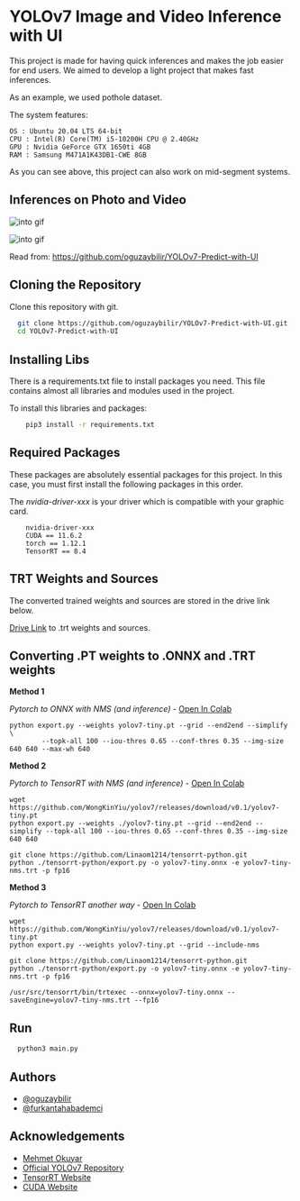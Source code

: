 # YOLOv7 Image and Video Inference with UI

This project is made for having quick inferences and makes the job easier for end users.
We aimed to develop a light project that makes fast inferences.

As an example, we used pothole dataset. 

The system features:

    OS : Ubuntu 20.04 LTS 64-bit 
    CPU : Intel(R) Core(TM) i5-10200H CPU @ 2.40GHz
    GPU : Nvidia GeForce GTX 1650ti 4GB
    RAM : Samsung M471A1K43DB1-CWE 8GB

As you can see above, this project can also work on mid-segment systems.

## Inferences on Photo and Video

![into gif](https://github.com/oguzaybilir/YOLOv7-Predict-with-UI/blob/main/gif/fotograf.gif)

![into gif](https://github.com/oguzaybilir/YOLOv7-Predict-with-UI/blob/main/gif/video.gif)

Read from:
https://github.com/oguzaybilir/YOLOv7-Predict-with-UI

## Cloning the Repository

Clone this repository with git.

```bash
  git clone https://github.com/oguzaybilir/YOLOv7-Predict-with-UI.git
  cd YOLOv7-Predict-with-UI
```
## Installing Libs

There is a requirements.txt file to install packages you need. This file contains almost all libraries and modules used in the project.

To install this libraries and packages:

```bash
    pip3 install -r requirements.txt
```
## Required Packages

These packages are absolutely essential packages for this project. In this case, you must first install the following packages in this order.

The *nvidia-driver-xxx* is your driver which is compatible with your graphic card.

        nvidia-driver-xxx
        CUDA == 11.6.2
        torch == 1.12.1
        TensorRT == 8.4
        
        

## TRT Weights and Sources

The converted trained weights and sources are stored in the drive link below.

[Drive Link](https://drive.google.com/drive/folders/15hrCM2OF30o5S4bpa5fD8nrVFm4aDjht?usp=sharing) to .trt weights and sources.


## Converting .PT weights to .ONNX and .TRT weights

**Method 1**

*Pytorch to ONNX with NMS (and inference)*  -  [Open In Colab](https://colab.research.google.com/github/WongKinYiu/yolov7/blob/main/tools/YOLOv7onnx.ipynb)
```shell
python export.py --weights yolov7-tiny.pt --grid --end2end --simplify \
        --topk-all 100 --iou-thres 0.65 --conf-thres 0.35 --img-size 640 640 --max-wh 640
```

**Method 2**

*Pytorch to TensorRT with NMS (and inference)* -  [Open In Colab](https://colab.research.google.com/github/WongKinYiu/yolov7/blob/main/tools/YOLOv7trt.ipynb)

```shell
wget https://github.com/WongKinYiu/yolov7/releases/download/v0.1/yolov7-tiny.pt
python export.py --weights ./yolov7-tiny.pt --grid --end2end --simplify --topk-all 100 --iou-thres 0.65 --conf-thres 0.35 --img-size 640 640

git clone https://github.com/Linaom1214/tensorrt-python.git
python ./tensorrt-python/export.py -o yolov7-tiny.onnx -e yolov7-tiny-nms.trt -p fp16
```

**Method 3**

*Pytorch to TensorRT another way*  - [Open In Colab](https://colab.research.google.com/gist/AlexeyAB/fcb47ae544cf284eb24d8ad8e880d45c/yolov7trtlinaom.ipynb)


```shell
wget https://github.com/WongKinYiu/yolov7/releases/download/v0.1/yolov7-tiny.pt
python export.py --weights yolov7-tiny.pt --grid --include-nms

git clone https://github.com/Linaom1214/tensorrt-python.git
python ./tensorrt-python/export.py -o yolov7-tiny.onnx -e yolov7-tiny-nms.trt -p fp16

/usr/src/tensorrt/bin/trtexec --onnx=yolov7-tiny.onnx --saveEngine=yolov7-tiny-nms.trt --fp16
```

## Run 
```bash
  python3 main.py
```

## Authors

- [@oguzaybilir](https://github.com/oguzaybilir)
- [@furkantahabademci](https://github.com/furkantahabademci)



## Acknowledgements

 - [Mehmet Okuyar](https://github.com/MehmetOKUYAR)
 - [Official YOLOv7 Repository](https://github.com/WongKinYiu/yolov7)
 - [TensorRT Website](https://github.com/matiassingers/awesome-readme)
 - [CUDA Website](https://developer.nvidia.com/cuda-zone)
